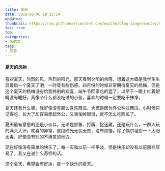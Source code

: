 ```yaml
---
title: 夏日
date: 2019-08-06 19:12:14
updated: 
thumbnail: https://raw.githubusercontent.com/wqdchn/blog-image/master/summer-day/summer.jpg
toc: true
top: 
categories: 
- 杂的文
tags:
- 记事
---
```

<!-- more -->
#### 夏天的风物

喜欢夏天，热烈的风，热烈的阳光，那天看到夕阳的余晖，想着这大概是我学生生涯最后一个夏天了吧，一时竟有些伤感。四月份的时候非常期待夏天的杨梅，但是这个夏天的杨梅没有给我特别的欢喜，端午节回家吃的猛了，以至于一晚上红着眼睛没有睡好。真像个什么都没吃过的小孩，喜欢的时候一定要吃干抹净。

夏天还有什么呢，我好像没有那么喜欢西瓜，大概是因为外公种过西瓜，小时候只记得吃，长大了却容易想起外公，又害怕掉眼泪，就不怎么吃西瓜了。

夏天最有意思的还是小伙伴，无论是抓鱼、打牌、捉迷藏，还是玩什么，一群人玩的满头大汗，欢喜的异常，这段时光无忧无虑，没有烦恼，除了偶尔埋怨一下太阳太毒，好像没有别的不满意的地方。

现在好像没有简单的快乐了，每一天和以前一样平淡，但是快乐却没有以前那样容易了。我又在说什么奇怪的话。

这个夏天，希望会有好运，是一个快乐的夏天。